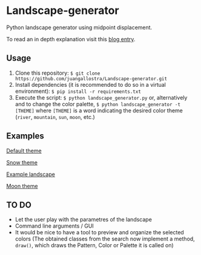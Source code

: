 # Landscape-generator

Python landscape generator using midpoint displacement.

To read an in depth explanation visit this [blog entry](https://bitesofcode.wordpress.com/2016/12/23/landscape-generation-using-midpoint-displacement/).

## Usage

1. Clone this repository: `$ git clone https://github.com/juangallostra/Landscape-generator.git`
2. Install dependencies (it is recommended to do so in a virtual environment): `$ pip install -r requirements.txt`
3. Execute the script: `$ python landscape_generator.py` or, alternatively and to change the color palette, `$ python landscape_generator -t [THEME]` where `[THEME]` is a word indicating the desired color theme (`river`, `mountain`, `sun`, `moon`, etc.)

## Examples

[Default theme](examples/testing_1.png)

[Snow theme](examples/testing_5.png)

[Example landscape](examples/testing_7.png)

[Moon theme](examples/testing_8.png)

## TO DO

- Let the user play with the parametres of the landscape
- Command line arguments / GUI
- It would be nice to have a tool to preview and organize the selected colors (The obtained classes from the search now implement a method, ```draw()```, which draws the Pattern, Color or Palette it is called on)
